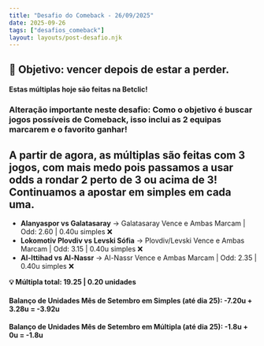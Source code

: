 ```yaml
---
title: "Desafio do Comeback - 26/09/2025"
date: 2025-09-26
tags: ["desafios_comeback"]
layout: layouts/post-desafio.njk
---
```


## 🎯 Objetivo: vencer depois de estar a perder.

#### Estas múltiplas hoje são feitas na Betclic!
### Alteração importante neste desafio: Como o objetivo é buscar jogos possíveis de Comeback, isso inclui as 2 equipas marcarem e o favorito ganhar!
## A partir de agora, as múltiplas são feitas com 3 jogos, com mais medo pois passamos a usar odds a rondar 2 perto de 3 ou acima de 3! Continuamos a apostar em simples em cada uma.

- **Alanyaspor vs Galatasaray** → Galatasaray Vence e Ambas Marcam | Odd: 2.60 | 0.40u simples ❌
- **Lokomotiv Plovdiv vs Levski Sófia** → Plovdiv/Levski Vence e Ambas Marcam | Odd: 3.15 | 0.40u simples ❌
- **Al-Ittihad vs Al-Nassr** → Al-Nassr Vence e Ambas Marcam | Odd: 2.35 | 0.40u simples ❌

**💡 Múltipla total: 19.25 | 0.20 unidades** 

#### Balanço de Unidades Mês de Setembro em Simples (até dia 25): -7.20u + 3.28u = -3.92u
#### Balanço de Unidades Mês de Setembro em Múltipla (até dia 25): -1.8u + 0u = -1.8u